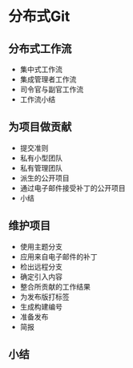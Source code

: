 # 分布式Git
## 分布式工作流
- 集中式工作流
- 集成管理者工作流
- 司令官与副官工作流
- 工作流小结
## 为项目做贡献
- 提交准则
- 私有小型团队
- 私有管理团队
- 派生的公开项目
- 通过电子邮件接受补丁的公开项目
- 小结
## 维护项目 
- 使用主题分支
- 应用来自电子邮件的补丁
- 检出远程分支
- 确定引入内容
- 整合所贡献的工作结果
- 为发布版打标签
- 生成构建编号
- 准备发布
- 简报
## 小结